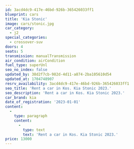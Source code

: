 ```yaml
---
id: 3acd4dc9-417e-46bd-926b-365426033ff1
blueprint: cars
title: 'Kia Stonic'
image: cars/stonic.jpg
car_category:
  - j2
special_categories:
  - crossover-suv
doors: 4
seats: 5
transmission: manualTransmission
air_condition: airCondition
fuel_type: superUnl
seo_no_index: false
updated_by: 38d2f7cb-982d-4d11-a874-2ba105610d54
updated_at: 1704748907
resrv_availability: 3acd4dc9-417e-46bd-926b-365426033ff1
seo_title: 'Rent a car in Kos. Kia Stonic 2023.'
seo_description: 'Rent a car in Kos. Kia Stonic 2023.'
car_brand: kia
date_of_registration: '2023-01-01'
content:
  -
    type: paragraph
    content:
      -
        type: text
        text: 'Rent a car in Kos. Kia Stonic 2023.'
price: 13000
---
```

